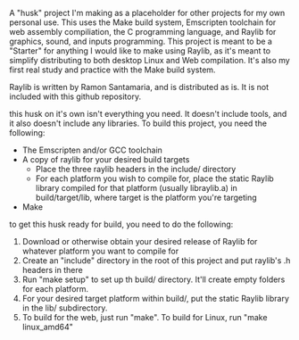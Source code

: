 A "husk" project I'm making as a placeholder for other projects for my own personal use. This uses the Make build system, Emscripten toolchain for web assembly compiliation, the C programming language, and Raylib for graphics, sound, and inputs programming. This project is meant to be a "Starter" for anything I would like to make using Raylib, as it's meant to simplify distributing to both desktop Linux and Web compilation. It's also my first real study and practice with the Make build system. 

Raylib is written by Ramon Santamaria, and is distributed as is. It is not included with this github repository.

this husk on it's own isn't everything you need. It doesn't include tools, and it also doesn't include any libraries. To build this project, you need the following:

- The Emscripten and/or GCC toolchain
- A copy of raylib for your desired build targets
    - Place the three raylib headers in the include/ directory
    - For each platform you wish to compile for, place the static Raylib library compiled for that platform (usually libraylib.a) in build/target/lib, where target is the platform you're targeting
- Make

to get this husk ready for build, you need to do the following:

1. Download or otherwise obtain your desired release of Raylib for whatever platform you want to compile for
2. Create an "include" directory in the root of this project and put raylib's .h headers in there
3. Run "make setup" to set up th build/ directory. It'll create empty folders for each platform.
4. For your desired target platform within build/, put the static Raylib library in the lib/ subdirectory.
5. To build for the web, just run "make". To build for Linux, run "make linux_amd64"

